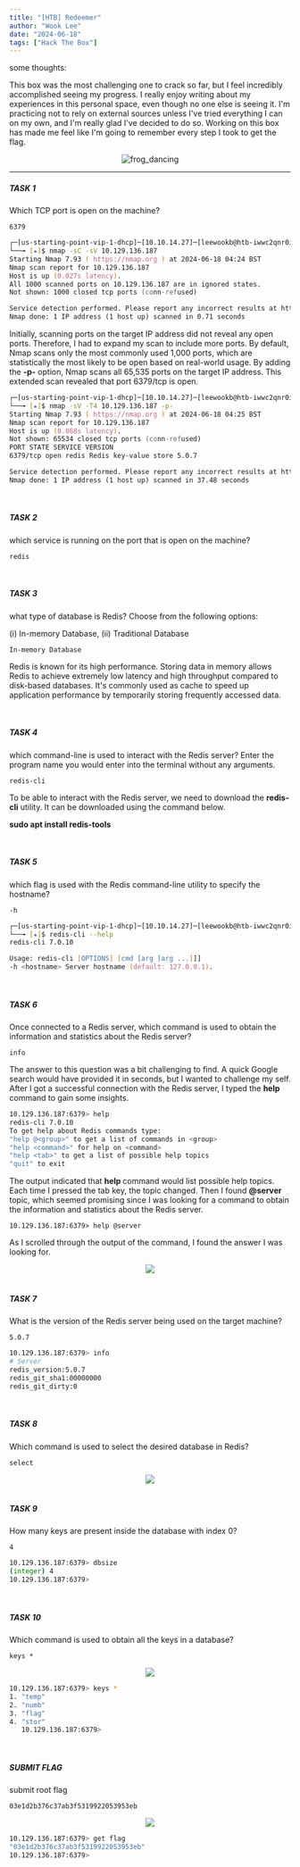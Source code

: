 ```yaml
---
title: "[HTB] Redeemer"
author: "Wook Lee"
date: "2024-06-18"
tags: ["Hack The Box"]
---
```


some thoughts:

This box was the most challenging one to crack so far, but I feel incredibly accomplished seeing my progress. I really enjoy writing about my experiences in this personal space, even though no one else is seeing it. I'm practicing not to rely on external sources unless I've tried everything I can on my own, and I'm really glad I've decided to do so. Working on this box has made me feel like I'm going to remember every step I took to get the flag.

<div style="text-align: center"><img src="./kermitthefrog-dance.gif" alt="frog_dancing"></div>

---

##### TASK 1

Which TCP port is open on the machine?

```
6379
```

```zsh
┌─[us-starting-point-vip-1-dhcp]─[10.10.14.27]─[leewookb@htb-iwwc2qnr0i]─[~]
└──╼ [★]$ nmap -sC -sV 10.129.136.187
Starting Nmap 7.93 ( https://nmap.org ) at 2024-06-18 04:24 BST
Nmap scan report for 10.129.136.187
Host is up (0.027s latency).
All 1000 scanned ports on 10.129.136.187 are in ignored states.
Not shown: 1000 closed tcp ports (conn-refused)

Service detection performed. Please report any incorrect results at https://nmap.org/submit/ .
Nmap done: 1 IP address (1 host up) scanned in 0.71 seconds
```

Initially, scanning ports on the target IP address did not reveal any open ports. Therefore, I had to expand my scan to include more ports. By default, Nmap scans only the most commonly used 1,000 ports, which are statistically the most likely to be open based on real-world usage. By adding the **-p-** option, Nmap scans all 65,535 ports on the target IP address. This extended scan revealed that port 6379/tcp is open.

```zsh
┌─[us-starting-point-vip-1-dhcp]─[10.10.14.27]─[leewookb@htb-iwwc2qnr0i]─[~]
└──╼ [★]$ nmap -sV -T4 10.129.136.187 -p-
Starting Nmap 7.93 ( https://nmap.org ) at 2024-06-18 04:25 BST
Nmap scan report for 10.129.136.187
Host is up (0.068s latency).
Not shown: 65534 closed tcp ports (conn-refused)
PORT STATE SERVICE VERSION
6379/tcp open redis Redis key-value store 5.0.7

Service detection performed. Please report any incorrect results at https://nmap.org/submit/ .
Nmap done: 1 IP address (1 host up) scanned in 37.48 seconds
```

<br/>

##### TASK 2

which service is running on the port that is open on the machine?

```
redis
```

<br/>

##### TASK 3

what type of database is Redis? Choose from the following options:

(i) In-memory Database, (ii) Traditional Database

```
In-memory Database
```

Redis is known for its high performance. Storing data in memory allows Redis to achieve extremely low latency and high throughput compared to disk-based databases. It's commonly used as cache to speed up application performance by temporarily storing frequently accessed data.

<br/>

##### TASK 4

which command-line is used to interact with the Redis server? Enter the program name you would enter into the terminal without any arguments.

```
redis-cli
```

To be able to interact with the Redis server, we need to download the **redis-cli** utility. It can be downloaded using the command below.

**sudo apt install redis-tools**

<br/>

##### TASK 5

which flag is used with the Redis command-line utility to specify the hostname?

```
-h
```

```zsh
┌─[us-starting-point-vip-1-dhcp]─[10.10.14.27]─[leewookb@htb-iwwc2qnr0i]─[~]
└──╼ [★]$ redis-cli --help
redis-cli 7.0.10

Usage: redis-cli [OPTIONS] [cmd [arg [arg ...]]]
-h <hostname> Server hostname (default: 127.0.0.1).
```

<br/>

##### TASK 6

Once connected to a Redis server, which command is used to obtain the information and statistics about the Redis server?

```
info
```

The answer to this question was a bit challenging to find. A quick Google search would have provided it in seconds, but I wanted to challenge my self. After I got a successful connection with the Redis server, I typed the **help** command to gain some insights.

```zsh
10.129.136.187:6379> help
redis-cli 7.0.10
To get help about Redis commands type:
"help @<group>" to get a list of commands in <group>
"help <command>" for help on <command>
"help <tab>" to get a list of possible help topics
"quit" to exit
```

The output indicated that **help <tab>** command would list possible help topics. Each time I pressed the tab key, the topic changed. Then I found **@server** topic, which seemed promising since I was looking for a command to obtain the information and statistics about the Redis server.

```
10.129.136.187:6379> help @server
```

As I scrolled through the output of the command, I found the answer I was looking for.

<div style="text-align: center"><img src="./image1.png"></div>

<br/>

##### TASK 7

What is the version of the Redis server being used on the target machine?

```
5.0.7
```

```zsh
10.129.136.187:6379> info
# Server
redis_version:5.0.7
redis_git_sha1:00000000
redis_git_dirty:0
```

<br/>

##### TASK 8

Which command is used to select the desired database in Redis?

```
select
```

<div style="text-align: center"><img src="./image2.png"></div>
<br/>

##### TASK 9

How many keys are present inside the database with index 0?

```
4
```

```zsh
10.129.136.187:6379> dbsize
(integer) 4
10.129.136.187:6379>
```

<br />

##### TASK 10

Which command is used to obtain all the keys in a database?

```
keys *
```

<div style="text-align: center"><img src="./image4.png"></div>

```zsh
10.129.136.187:6379> keys *
1. "temp"
2. "numb"
3. "flag"
4. "stor"
   10.129.136.187:6379>
```

<br/>

##### SUBMIT FLAG

submit root flag

```
03e1d2b376c37ab3f5319922053953eb
```

<div style="text-align: center"><img src="./image5.png"></div>

```zsh
10.129.136.187:6379> get flag
"03e1d2b376c37ab3f5319922053953eb"
10.129.136.187:6379>
```
